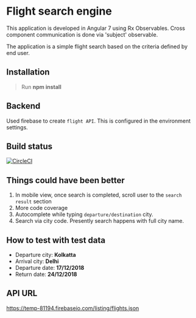 # Flight search engine

This application is developed in Angular 7 using Rx Observables. Cross component communication is done via 'subject' observable.

The application is a simple flight search based on the criteria defined by end user. 

## Installation

> Run **npm install**

## Backend 
Used firebase to create `flight API`. This is configured in the environment settings.

## Build status

[![CircleCI](https://circleci.com/gh/paragdiwan/flightSearch.svg?style=svg)](https://circleci.com/gh/paragdiwan/flightSearch)

## Things could have been better
1. In mobile view, once search is completed, scroll user to the `search result` section
2. More code coverage
3. Autocomplete while typing `departure/destination` city.
4. Search via city code. Presently search happens with full city name.


## How to test with test data

- Departure city: **Kolkatta**
- Arrival city: **Delhi**
- Departure date: **17/12/2018**
- Return date: **24/12/2018**

## API URL
https://temp-81194.firebaseio.com/listing/flights.json



